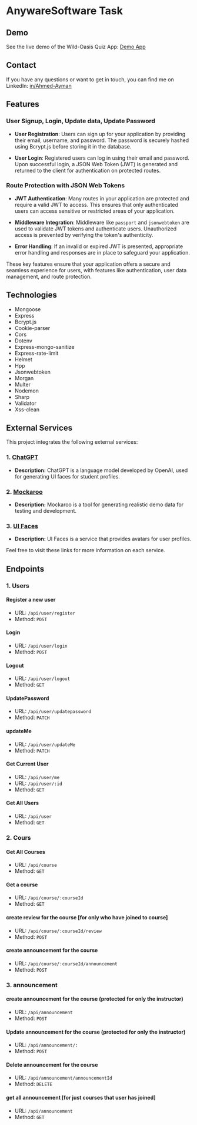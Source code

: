 # AnywareSoftware  Task 

## Demo

See the live demo of the Wild-Oasis Quiz App: [Demo App](https://ahmed-ayman-anyware-software-task.netlify.app/)

## Contact

If you have any questions or want to get in touch, you can find me on LinkedIn: [in/Ahmed-Ayman](https://www.linkedin.com/in/ahmed-ayman-723605229/)

## Features

### User Signup, Login, Update data, Update Password

- **User Registration**: Users can sign up for your application by providing their email, username, and password. The password is securely hashed using Bcrypt.js before storing it in the database.

- **User Login**: Registered users can log in using their email and password. Upon successful login, a JSON Web Token (JWT) is generated and returned to the client for authentication on protected routes.

### Route Protection with JSON Web Tokens

- **JWT Authentication**: Many routes in your application are protected and require a valid JWT to access. This ensures that only authenticated users can access sensitive or restricted areas of your application.

- **Middleware Integration**: Middleware like `passport` and `jsonwebtoken` are used to validate JWT tokens and authenticate users. Unauthorized access is prevented by verifying the token's authenticity.

- **Error Handling**: If an invalid or expired JWT is presented, appropriate error handling and responses are in place to safeguard your application.

These key features ensure that your application offers a secure and seamless experience for users, with features like authentication, user data management, and route protection.

## Technologies

- Mongoose
- Express
- Bcrypt.js
- Cookie-parser
- Cors
- Dotenv
- Express-mongo-sanitize
- Express-rate-limit
- Helmet
- Hpp
- Jsonwebtoken
- Morgan
- Multer
- Nodemon
- Sharp
- Validator
- Xss-clean


## External Services

This project integrates the following external services:

### 1. [ChatGPT](https://www.openai.com/gpt)

- **Description:** ChatGPT is a language model developed by OpenAI, used for generating UI faces for student profiles.

### 2. [Mockaroo](https://www.mockaroo.com/)

- **Description:** Mockaroo is a tool for generating realistic demo data for testing and development.

### 3. [UI Faces](https://uifaces.co/)

- **Description:** UI Faces is a service that provides avatars for user profiles.

Feel free to visit these links for more information on each service.


## Endpoints

### 1. Users

#### Register a new user

- URL: `/api/user/register`
- Method: `POST`

#### Login

- URL: `/api/user/login`
- Method: `POST`

#### Logout

- URL: `/api/user/logout`
- Method: `GET`

#### UpdatePassword

- URL: `/api/user/updatepassword`
- Method: `PATCH`

#### updateMe

- URL: `/api/user/updateMe`
- Method: `PATCH`

#### Get Current User

- URL: `/api/user/me`
- URL: `/api/user/:id`
- Method: `GET`

#### Get All Users

- URL: `/api/user`
- Method: `GET`

### 2. Cours

#### Get All Courses
- URL: `/api/course`
- Method: `GET`

#### Get a course
- URL: `/api/course/:courseId`
- Method: `GET`

#### create review for the course [for only who have joined to course]
- URL: `/api/course/:courseId/review`
- Method: `POST`

#### create announcement for the course
- URL: `/api/course/:courseId/announcement`
- Method: `POST`


### 3. announcement

#### create announcement for the course (protected for only the instructor)
- URL: `/api/announcement`
- Method: `POST`

#### Update announcement for the course (protected for only the instructor)
- URL: `/api/announcement/:`
- Method: `POST`

#### Delete announcement for the course
- URL: `/api/announcement/announcementId`
- Method: `DELETE`

#### get all announcement [for just courses that user has joined]
- URL: `/api/announcement`
- Method: `GET`
